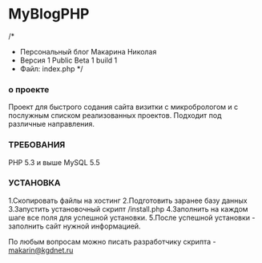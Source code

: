 # MyBlogPHP

/*
 * Персональный блог Макарина Николая
 * Версия 1 Public Beta 1 build 1
 * Файл: index.php
 */

### о проекте ###
Проект для быстрого содания сайта визитки с микробрологом и с послужным списком 
реализованных проектов. Подходит под различные направления.

### ТРЕБОВАНИЯ ###	
PHP 5.3 и выше
MySQL 5.5

### УСТАНОВКА ###
1.Скопировать файлы на хостинг
2.Подготовить заранее базу данных
3.Запустить установочный скрипт /install.php
4.Заполнить на каждом шаге все поля для успешной установки.
5.После успешной установки - заполнить сайт нужной информацией.

По любым вопросам можно писать разработчику скрипта - makarin@kgdnet.ru
